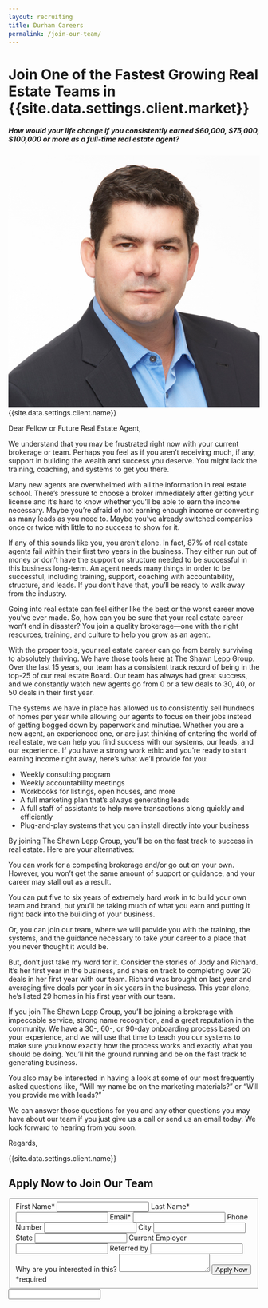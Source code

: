 ```yaml
---
layout: recruiting
title: Durham Careers
permalink: /join-our-team/
---
```


<div class="recruiting-page">
<h1 class="join-us">Join One of the Fastest Growing Real Estate Teams in {{site.data.settings.client.market}}</h1>
<h5 class="join-us-subtitle">How would your life change if you consistently earned $60,000, $75,000, $100,000 or more as a full-time real estate agent?</h5>
<div class="recruiting-photo">
<span class="client-image-container">
<img src="/img/headshot.jpg" alt="{{site.data.settings.client.name}}" class="client-image"/>
</span>
<figcaption class="caption">{{site.data.settings.client.name}}</figcaption>
</div>


<p>Dear Fellow or Future Real Estate Agent,</p>

<p>We understand that you may be frustrated right now with your current brokerage or team. Perhaps you feel as if you aren’t receiving much, if any, support in building the wealth and success you deserve. You might lack the training, coaching, and systems to get you there.</p>

<p>Many new agents are overwhelmed with all the information in real estate school. There’s pressure to choose a broker immediately after getting your license and it’s hard to know whether you’ll be able to earn the income necessary. Maybe you’re afraid of not earning enough income or converting as many leads as you need to. Maybe you’ve already switched companies once or twice with little to no success to show for it.</p>

<p>If any of this sounds like you, you aren’t alone. In fact, 87% of real estate agents fail within their first two years in the business. They either run out of money or don’t have the support or structure needed to be successful in this business long-term. An agent needs many things in order to be successful, including training, support, coaching with accountability, structure, and leads. If you don’t have that, you’ll be ready to walk away from the industry.</p>

<p>Going into real estate can feel either like the best or the worst career move you’ve ever made. So, how can you be sure that your real estate career won’t end in disaster? You join a quality brokerage—one with the right resources, training, and culture to help you grow as an agent.</p>

<p>With the proper tools, your real estate career can go from barely surviving to absolutely thriving. We have those tools here at The Shawn Lepp Group. Over the last 15 years, our team has a consistent track record of being in the top-25 of our real estate Board. Our team has always had great success, and we constantly watch new agents go from 0 or a few deals to 30, 40, or 50 deals in their first year.</p>

<p>The systems we have in place has allowed us to consistently sell hundreds of homes per year while allowing our agents to focus on their jobs instead of getting bogged down by paperwork and minutiae. Whether you are a new agent, an experienced one, or are just thinking of entering the world of real estate, we can help you find success with our systems, our leads, and our experience. If you have a strong work ethic and you’re ready to start earning income right away, here’s what we’ll provide for you:
<ul class="indent">
<li>Weekly consulting program</li>
<li>Weekly accountability meetings</li>
<li>Workbooks for listings, open houses, and more</li>
<li>A full marketing plan that’s always generating leads</li>
<li>A full staff of assistants to help move transactions along quickly and efficiently</li>
<li>Plug-and-play systems that you can install directly into your business</li>
</ul></p>


<p>By joining The Shawn Lepp Group, you’ll be on the fast track to success in real estate. Here are your alternatives:</p>

<p>You can work for a competing brokerage and/or go out on your own. However, you won’t get the same amount of support or guidance, and your career may stall out as a result.</p>

<p>You can put five to six years of extremely hard work in to build your own team and brand, but you’ll be taking much of what you earn and putting it right back into the building of your business.</p>

<p>Or, you can join our team, where we will provide you with the training, the systems, and the guidance necessary to take your career to a place that you never thought it would be.</p>

<p>But, don’t just take my word for it. Consider the stories of Jody and Richard. It’s her first year in the business, and she’s on track to completing over 20 deals in her first year with our team. Richard was brought on last year and averaging five deals per year in six years in the business. This year alone, he’s listed 29 homes in his first year with our team.</p>

<p>If you join The Shawn Lepp Group, you’ll be joining a brokerage with impeccable service, strong name recognition, and a great reputation in the community. We have a 30-, 60-, or 90-day onboarding process based on your experience, and we will use that time to teach you our systems to make sure you know exactly how the process works and exactly what you should be doing. You’ll hit the ground running and be on the fast track to generating business.</p>

<p>You also may be interested in having a look at some of our most frequently asked questions like, “Will my name be on the marketing materials?” or “Will you provide me with leads?”</p>

<p>We can answer those questions for you and any other questions you may have about our team if you just give us a call or send us an email today. We look forward to hearing from you soon.</p>

<p>Regards,</p>

<p>{{site.data.settings.client.name}}</p>



<h2 class="recruiting">Apply Now to Join Our Team</h2>

<form method="post" class="home-value cta-forms" action="https://formspree.io/{{site.data.settings.client.email}}" onsubmit="return setReturn()">
					<fieldset><label for="firstname">First Name*</label> <input type="text" required="" name="firstname" /> <label for="lastname">Last Name*</label> <input type="text" required="" name="lastname" /> <label for="email">Email*</label> <input type="text" name="name" /> <label for="phone">Phone Number </label> <input type="tel" name="phone" />
						<!--base32-c9gq6t9k68pkcd3jcwpp4rbkcmtk4-base32--><label for="city">City </label> <input type="text" name="city" /> <label for="state">State </label> <input type="text" name="state" /> <label for="employer">Current Employer </label> <input type="text" name="employer" /> <label for="referral">Referred by </label> <input type="text" name="referral" /> <label for="message">Why are you interested in this? </label><textarea name="employer"></textarea>
						<!--base32-c9gq6t9k68pk8cbme5gq4uv4cguqachj70r2urk1edjk6cg-base32--><input class="submit light-light" type="submit" value="Apply Now" name="submitrecruitingForm" /> <span class="asterisk">*required</span></fieldset>
					<!--base32-c9gq6t9k68pk8c9he1t7cxkecdkpedhpe9h6at3me5r7ee1kddhpwx9q71up4tb3f1u6mc3mdcwp6vkg6rw3gc1dc9gq6t9k68-base32-->
					<div class="hidden"><input type="hidden" value="{{site.data.settings.client.email}}" name="_to" /> <input type="hidden" value="Recruiting Contact Request Message From Your Vyral Careers and Training Video Blog" name="_subject" /> <input type="text" name="_gotcha" /></div>
				</form>

